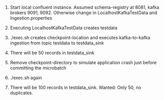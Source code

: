 1. Start local confluent instance. Assumed schema-registry at 8081, kafka brokers 9091, 9092. Otherwise change in LocalhostKafkaTestData and Ingestion.properties
2. Executing LocalhostKafkaTestData creates testdata
3. ./exec.sh creates checkpoint-location and executes kafka-to-kafka ingestion from topic testdata to testdata_sink
4. There will be 50 records in testdata_sink

5. Remove checkpoint-directory to simulate application crash just before committing the microbatch
6. ./exec.sh again
7. There will be 100 records in testdata_sink. Wanted: Only 50, no duplicates.

